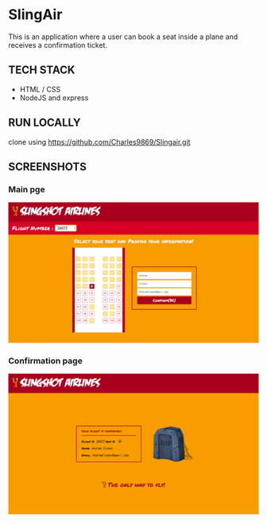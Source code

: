 # SlingAir

This is an application where a user can book a seat inside a plane and receives a confirmation ticket.

## TECH STACK

- HTML / CSS
- NodeJS and express

## RUN LOCALLY

clone using https://github.com/Charles9869/Slingair.git

## SCREENSHOTS

### Main pge

![image](./screenshots/main.png)

### Confirmation page

![image](./screenshots/confirmation.png)
